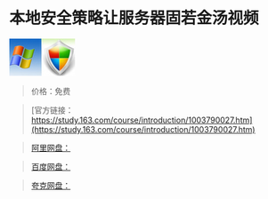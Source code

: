 # 本地安全策略让服务器固若金汤视频

![img](../../../assets/study163/free/6632136491003680241.jpg)

> 价格：免费

> [官方链接：https://study.163.com/course/introduction/1003790027.htm](https://study.163.com/course/introduction/1003790027.htm)

> [阿里网盘：]()

> [百度网盘：]()

> [夸克网盘：]()
